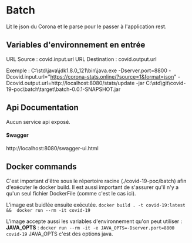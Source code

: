 # Batch
Lit le json du Corona et le parse pour le passer à l'application rest.

## Variables d'environnement en entrée
URL Source : covid.input.url
URL Destination : covid.output.url 

Exemple :
C:\std\java\jdk1.8.0_121\bin\java.exe -Dserver.port=8800 -Dcovid.input.url="https://corona-stats.online/?source=1&format=json" -Dcovid.output.url=http://localhost:8080/stats/update -jar C:\std\git\covid-19-poc\batch\target\batch-0.0.1-SNAPSHOT.jar

## Api Documentation
Aucun service api exposé.

#### Swagger
http://localhost:8080/swagger-ui.html

## Docker commands
C'est important d'être sous le répertoire racine (./covid-19-poc/batch) afin d'exécuter le docker build.
Il est aussi important de s'assurer qu'il n'y a qu'un seul fichier DockerFile (comme c'est le cas ici).

L'image est buidlée ensuite exécutée.
`docker build . -t covid-19:latest &&  docker run --rm -it covid-19`

L'image accepte aussi les variables d'environnement qu'on peut utiliser : **JAVA_OPTS** : `docker run --rm -it -e JAVA_OPTS=-Dserver.port=8800 covid-19`
JAVA_OPTS c'est des options java.
